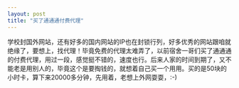 ```yaml
---
layout: post
title: "买了通通通付费代理"
---
```


学校封国外网站，还有好多的国内网站的IP也在封锁行列，好多优秀的网站跟咱就绝缘了，要想上，找代理！毕竟免费的代理太难弄了，以前宿舍一哥们买了通通通的付费代理，用过一段，感觉挺不错的，速度也行。后来人家的时间到期了，又不能老是用别人的，毕竟这个是要掏钱的，就想着自己买一个用用。买的是50块的小时卡，算下来20000多分钟，先用着，老想上外网耍耍，:-)
